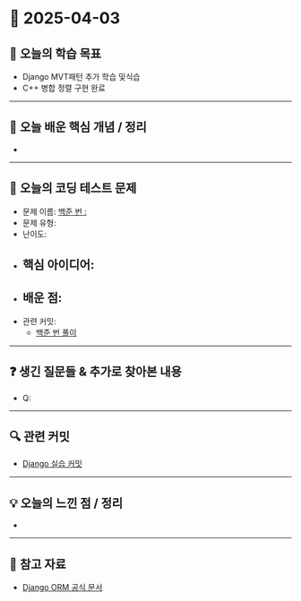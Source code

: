# 📅 2025-04-03

## 🎯 오늘의 학습 목표
- Django MVT패턴 추가 학습 및식습
- C++ 병합 정렬 구현 완료

---

## 🧩 오늘 배운 핵심 개념 / 정리
- 

---

## 🔢 오늘의 코딩 테스트 문제
- 문제 이름: [백준 번 : ]()
- 문제 유형: 
- 난이도: 
- 핵심 아이디어:
  - 
- 배운 점:
  - 
- 관련 커밋:
  - [백준 번 풀이]()

---

## ❓ 생긴 질문들 & 추가로 찾아본 내용
- Q: 
---

## 🔍 관련 커밋
- [Django 실습 커밋]()

---

## 💡 오늘의 느낀 점 / 정리
- 

---

## 📎 참고 자료
- [Django ORM 공식 문서](https://docs.djangoproject.com/en/stable/topics/db/models/)
